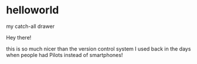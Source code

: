 # helloworld
my catch-all drawer

Hey there!

this is so much nicer than the version control system I used back in the days when people had Pilots instead of smartphones! 
